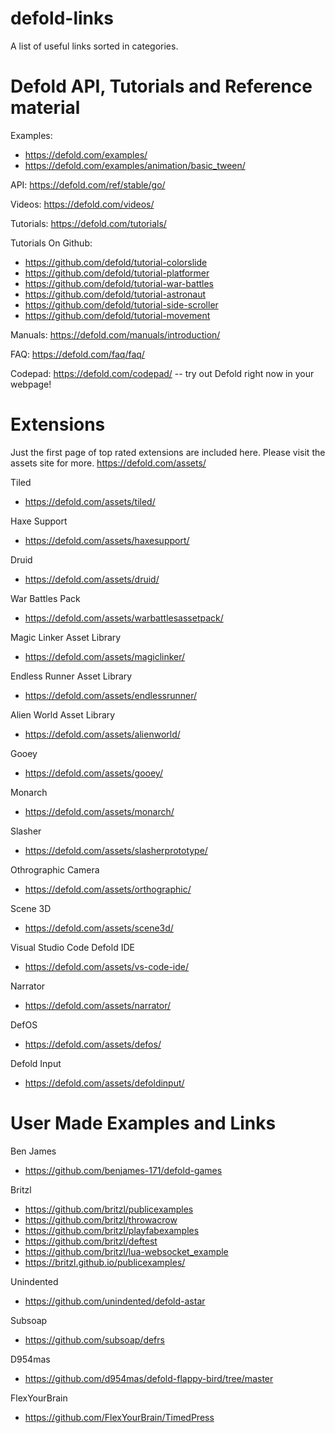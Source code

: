 # defold-links
A list of useful links sorted in categories. 

# Defold API, Tutorials and Reference material

Examples: 
- https://defold.com/examples/
- https://defold.com/examples/animation/basic_tween/

API: https://defold.com/ref/stable/go/

Videos: https://defold.com/videos/

Tutorials: https://defold.com/tutorials/

Tutorials On Github: 
- https://github.com/defold/tutorial-colorslide
- https://github.com/defold/tutorial-platformer
- https://github.com/defold/tutorial-war-battles
- https://github.com/defold/tutorial-astronaut
- https://github.com/defold/tutorial-side-scroller
- https://github.com/defold/tutorial-movement

Manuals: https://defold.com/manuals/introduction/

FAQ: https://defold.com/faq/faq/

Codepad: https://defold.com/codepad/     -- try out Defold right now in your webpage!


# Extensions
Just the first page of top rated extensions are included here. Please visit the assets site for more.
https://defold.com/assets/

Tiled
- https://defold.com/assets/tiled/

Haxe Support
- https://defold.com/assets/haxesupport/

Druid
- https://defold.com/assets/druid/

War Battles Pack
- https://defold.com/assets/warbattlesassetpack/

Magic Linker Asset Library
- https://defold.com/assets/magiclinker/

Endless Runner Asset Library
- https://defold.com/assets/endlessrunner/

Alien World Asset Library
- https://defold.com/assets/alienworld/

Gooey
- https://defold.com/assets/gooey/

Monarch
- https://defold.com/assets/monarch/

Slasher
- https://defold.com/assets/slasherprototype/

Othrographic Camera
- https://defold.com/assets/orthographic/

Scene 3D
- https://defold.com/assets/scene3d/

Visual Studio Code Defold IDE
- https://defold.com/assets/vs-code-ide/

Narrator
- https://defold.com/assets/narrator/

DefOS
- https://defold.com/assets/defos/

Defold Input
- https://defold.com/assets/defoldinput/


# User Made Examples and Links

Ben James
- https://github.com/benjames-171/defold-games

Britzl 
- https://github.com/britzl/publicexamples
- https://github.com/britzl/throwacrow
- https://github.com/britzl/playfabexamples
- https://github.com/britzl/deftest
- https://github.com/britzl/lua-websocket_example
- https://britzl.github.io/publicexamples/

Unindented
- https://github.com/unindented/defold-astar

Subsoap
- https://github.com/subsoap/defrs

D954mas
- https://github.com/d954mas/defold-flappy-bird/tree/master

FlexYourBrain
- https://github.com/FlexYourBrain/TimedPress

